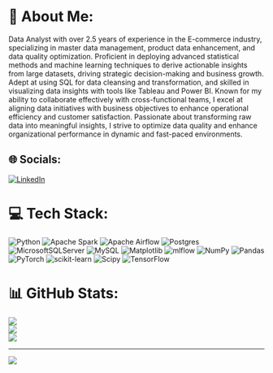 # 💫 About Me:
Data Analyst with over 2.5 years of experience in the E-commerce industry, specializing in master data management, product data enhancement, and data quality optimization. Proficient in deploying advanced statistical methods and machine learning techniques to derive actionable insights from large datasets, driving strategic decision-making and business growth. Adept at using SQL for data cleansing and transformation, and skilled in visualizing data insights with tools like Tableau and Power BI. Known for my ability to collaborate effectively with cross-functional teams, I excel at aligning data initiatives with business objectives to enhance operational efficiency and customer satisfaction. Passionate about transforming raw data into meaningful insights, I strive to optimize data quality and enhance organizational performance in dynamic and fast-paced environments.

## 🌐 Socials:
[![LinkedIn](https://img.shields.io/badge/LinkedIn-%230077B5.svg?logo=linkedin&logoColor=white)](https://www.linkedin.com/in/kaushik-puttaswamy-317475148)

# 💻 Tech Stack:
![Python](https://img.shields.io/badge/python-3670A0?style=flat&logo=python&logoColor=ffdd54)  ![Apache Spark](https://img.shields.io/badge/Apache%20Spark-FDEE21?style=flat&logo=apachespark&logoColor=black) ![Apache Airflow](https://img.shields.io/badge/Apache%20Airflow-017CEE?style=flat&logo=Apache%20Airflow&logoColor=white) ![Postgres](https://img.shields.io/badge/postgres-%23316192.svg?style=flat&logo=postgresql&logoColor=white) ![MicrosoftSQLServer](https://img.shields.io/badge/Microsoft%20SQL%20Server-CC2927?style=flat&logo=microsoft%20sql%20server&logoColor=white) ![MySQL](https://img.shields.io/badge/mysql-%2300000f.svg?style=flat&logo=mysql&logoColor=white) ![Matplotlib](https://img.shields.io/badge/Matplotlib-%23ffffff.svg?style=flat&logo=Matplotlib&logoColor=black)  ![mlflow](https://img.shields.io/badge/mlflow-%23d9ead3.svg?style=flat&logo=numpy&logoColor=blue) ![NumPy](https://img.shields.io/badge/numpy-%23013243.svg?style=flat&logo=numpy&logoColor=white) ![Pandas](https://img.shields.io/badge/pandas-%23150458.svg?style=flat&logo=pandas&logoColor=white) ![PyTorch](https://img.shields.io/badge/PyTorch-%23EE4C2C.svg?style=flat&logo=PyTorch&logoColor=white) ![scikit-learn](https://img.shields.io/badge/scikit--learn-%23F7931E.svg?style=flat&logo=scikit-learn&logoColor=white) ![Scipy](https://img.shields.io/badge/SciPy-%230C55A5.svg?style=flat&logo=scipy&logoColor=%white) ![TensorFlow](https://img.shields.io/badge/TensorFlow-%23FF6F00.svg?style=flat&logo=TensorFlow&logoColor=white)

# 📊 GitHub Stats:
![](https://github-readme-stats.vercel.app/api?username=Kaushik-Puttaswamy&theme=blue-green&hide_border=false&include_all_commits=true&count_private=true)<br/>
![](https://github-readme-streak-stats.herokuapp.com/?user=Kaushik-Puttaswamy&theme=blue-green&hide_border=false)<br/>
![](https://github-readme-stats.vercel.app/api/top-langs/?username=Kaushik-Puttaswamy&theme=blue-green&hide_border=false&include_all_commits=true&count_private=true&layout=compact)

---
[![](https://visitcount.itsvg.in/api?id=Kaushik-Puttaswamy&icon=0&color=0)](https://visitcount.itsvg.in)

